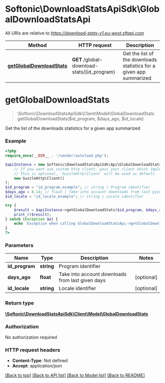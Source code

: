 # Softonic\DownloadStatsApiSdk\GlobalDownloadStatsApi

All URIs are relative to *https://download-stats-v1.eu-west.sftapi.com*

Method | HTTP request | Description
------------- | ------------- | -------------
[**getGlobalDownloadStats**](GlobalDownloadStatsApi.md#getGlobalDownloadStats) | **GET** /global-download-stats/{id_program} | Get the list of the downloads statistics for a given app summarized


# **getGlobalDownloadStats**
> \Softonic\DownloadStatsApiSdk\Client\Model\GlobalDownloadStats getGlobalDownloadStats($id_program, $days_ago, $id_locale)

Get the list of the downloads statistics for a given app summarized

### Example
```php
<?php
require_once(__DIR__ . '/vendor/autoload.php');

$apiInstance = new Softonic\DownloadStatsApiSdk\Api\GlobalDownloadStatsApi(
    // If you want use custom http client, pass your client which implements `GuzzleHttp\ClientInterface`.
    // This is optional, `GuzzleHttp\Client` will be used as default.
    new GuzzleHttp\Client()
);
$id_program = "id_program_example"; // string | Program identifier
$days_ago = 8.14; // float | Take into account downloads from last given days
$id_locale = "id_locale_example"; // string | Locale identifier

try {
    $result = $apiInstance->getGlobalDownloadStats($id_program, $days_ago, $id_locale);
    print_r($result);
} catch (Exception $e) {
    echo 'Exception when calling GlobalDownloadStatsApi->getGlobalDownloadStats: ', $e->getMessage(), PHP_EOL;
}
?>
```

### Parameters

Name | Type | Description  | Notes
------------- | ------------- | ------------- | -------------
 **id_program** | **string**| Program identifier |
 **days_ago** | **float**| Take into account downloads from last given days | [optional]
 **id_locale** | **string**| Locale identifier | [optional]

### Return type

[**\Softonic\DownloadStatsApiSdk\Client\Model\GlobalDownloadStats**](../Model/GlobalDownloadStats.md)

### Authorization

No authorization required

### HTTP request headers

 - **Content-Type**: Not defined
 - **Accept**: application/json

[[Back to top]](#) [[Back to API list]](../../README.md#documentation-for-api-endpoints) [[Back to Model list]](../../README.md#documentation-for-models) [[Back to README]](../../README.md)

